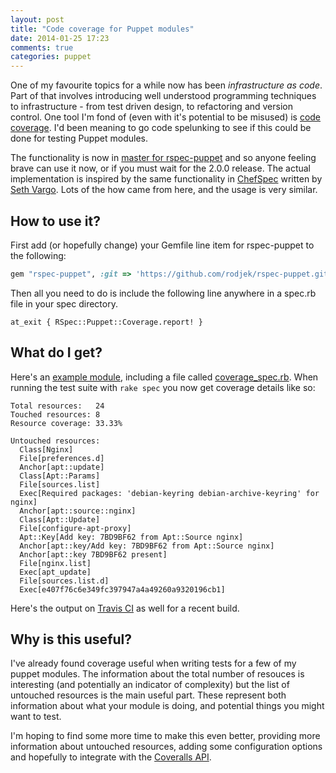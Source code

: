 ```yaml
---
layout: post
title: "Code coverage for Puppet modules"
date: 2014-01-25 17:23
comments: true
categories: puppet
---
```


One of my favourite topics for a while now has been *infrastructure as
code*. Part of that involves introducing well understood programming
techniques to infrastructure - from test driven design, to refactoring
and version control. One tool I'm fond of (even with it's potential to
be misused) is [code coverage](http://en.wikipedia.org/wiki/Code_coverage). I'd been meaning
to go code spelunking to see if this could be done for testing Puppet
modules. 

The functionality is now in [master for rspec-puppet](https://github.com/rodjek/rspec-puppet#producing-coverage-reports)
and so anyone feeling brave can use it now, or if you must wait for the
2.0.0 release. The actual implementation is inspired by the same functionality in
[ChefSpec](https://github.com/sethvargo/chefspec#reporting)
written by [Seth Vargo](https://sethvargo.com/). Lots of the how came
from here, and the usage is very similar.

## How to use it?

First add (or hopefully change) your Gemfile line item for rspec-puppet
to the following:

```ruby
gem "rspec-puppet", :git => 'https://github.com/rodjek/rspec-puppet.git'
```

Then all you need to do is include the following line anywhere in a
spec.rb file in your spec directory.

```puppet
at_exit { RSpec::Puppet::Coverage.report! }
```

## What do I get?

Here's an [example module](https://github.com/garethr/garethr-nginx),
including a file called
[coverage_spec.rb](https://github.com/garethr/garethr-nginx/blob/master/spec/classes/coverage_spec.rb).
When running the test suite with `rake spec` you now get coverage
details like so:


    Total resources:   24
    Touched resources: 8
    Resource coverage: 33.33%

    Untouched resources:
      Class[Nginx]
      File[preferences.d]
      Anchor[apt::update]
      Class[Apt::Params]
      File[sources.list]
      Exec[Required packages: 'debian-keyring debian-archive-keyring' for nginx]
      Anchor[apt::source::nginx]
      Class[Apt::Update]
      File[configure-apt-proxy]
      Apt::Key[Add key: 7BD9BF62 from Apt::Source nginx]
      Anchor[apt::key/Add key: 7BD9BF62 from Apt::Source nginx]
      Anchor[apt::key 7BD9BF62 present]
      File[nginx.list]
      Exec[apt_update]
      File[sources.list.d]
      Exec[e407f76c6e349fc397947a4a49260a9320196cb1]


Here's the output on [Travis CI](https://travis-ci.org/garethr/garethr-nginx/jobs/17597307#L105) as
well for a recent build.

## Why is this useful?

I've already found coverage useful when writing tests for a few of my
puppet modules. The information about the total number of resouces is
interesting (and potentially an indicator of complexity) but the list of
untouched resources is the main useful part. These represent both
information about what your module is doing, and potential things you
might want to test.

I'm hoping to find some more time to make this even better, providing
more information about untouched resources, adding some configuration
options and hopefully to integrate with the [Coveralls API](https://coveralls.io/docs/api).
